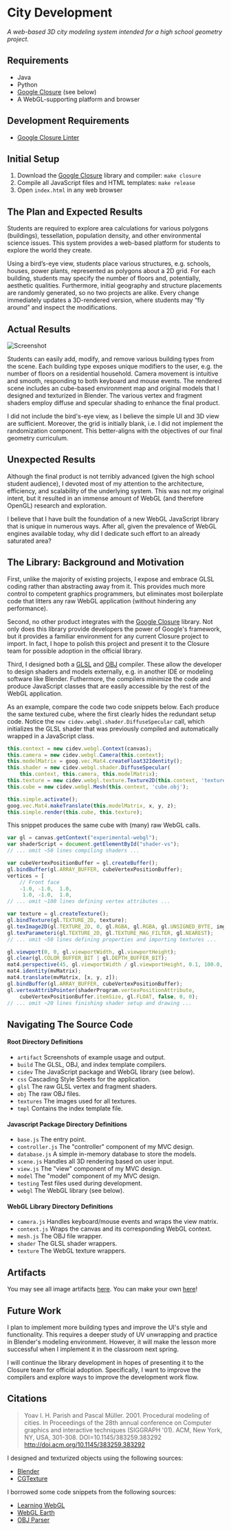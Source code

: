City Development
================

_A web-based 3D city modeling system intended for a high school geometry
project._

Requirements
------------
* Java
* Python
* [Google Closure][closure] (see below)
* A WebGL-supporting platform and browser

Development Requirements
------------------------
* [Google Closure Linter](https://developers.google.com/closure/utilities/)

Initial Setup
-------------
1. Download the [Google Closure][closure] library and compiler: `make closure`
1. Compile all JavaScript files and HTML templates: `make release`
1. Open `index.html` in any web browser

The Plan and Expected Results
-----------------------------
Students are required to explore area calculations for various polygons
(buildings), tessellation, population density, and other environmental science
issues. This system provides a web-based platform for students to explore the
world they create.

Using a bird’s-eye view, students place various structures, e.g. schools,
houses, power plants, represented as polygons about a 2D grid. For each
building, students may specify the number of floors and, potentially, aesthetic
qualities. Furthermore, initial geography and structure placements are randomly
generated, so no two projects are alike. Every change immediately updates a
3D-rendered version, where students may “fly around” and inspect the
modifications.

Actual Results
--------------
![Screenshot][screenshot]

Students can easily add, modify, and remove various building types from the
scene. Each building type exposes unique modifiers to the user, e.g. the number
of floors on a residential household. Camera movement is intuitive and smooth,
responding to both keyboard and mouse events. The rendered scene includes an
cube-based environment map and original models that I designed and texturized in
Blender. The various vertex and fragment shaders employ diffuse and specular
shading to enhance the final product.

I did not include the bird's-eye view, as I believe the simple UI and 3D view
are sufficient. Moreover, the grid is initially blank, i.e. I did not implement
the randomization component. This better-aligns with the objectives of our final
geometry curriculum.

Unexpected Results
------------------
Although the final product is not terribly advanced (given the high school
student audience), I devoted most of my attention to the architecture,
efficiency, and scalability of the underlying system. This was not my original
intent, but it resulted in an immense amount of WebGL (and therefore OpenGL)
research and exploration.

I believe that I have built the foundation of a new WebGL JavaScript library
that is unique in numerous ways. After all, given the prevalence of WebGL
engines available today, why did I dedicate such effort to an already saturated
area?

The Library: Background and Motivation
--------------------------------------
First, unlike the majority of existing projects, I expose and embrace GLSL
coding rather than abstracting away from it. This provides much more control to
competent graphics programmers, but eliminates most boilerplate code that
litters any raw WebGL application (without hindering any performance).

Second, no other product integrates with the [Google Closure][closure] library.
Not only does this library provide developers the power of Google's framework,
but it provides a familiar environment for any current Closure project to
import. In fact, I hope to polish this project and present it to the Closure
team for possible adoption in the official library.

Third, I designed both a [GLSL][glsl] and [OBJ][obj] compiler. These allow the
developer to design shaders and models externally, e.g. in another IDE or
modeling software like Blender. Futhermore, the compilers minimize the code and
produce JavaScript classes that are easily accessible by the rest of the WebGL
application.

As an example, compare the code two code snippets below. Each produce the same
textured cube, where the first clearly hides the redundant setup code. Notice
the `new cidev.webgl.shader.DiffuseSpecular` call, which initializes the GLSL
shader that was previously compiled and automatically wrapped in a JavaScript
class.

```javascript
this.context = new cidev.webgl.Context(canvas);
this.camera = new cidev.webgl.Camera(this.context);
this.modelMatrix = goog.vec.Mat4.createFloat32Identity();
this.shader = new cidev.webgl.shader.DiffuseSpecular(
    this.context, this.camera, this.modelMatrix);
this.texture = new cidev.webgl.texture.Texture2D(this.context, 'texture.jpg');
this.cube = new cidev.webgl.Mesh(this.context, 'cube.obj');

this.simple.activate();
goog.vec.Mat4.makeTranslate(this.modelMatrix, x, y, z);
this.simple.render(this.cube, this.texture);
```

This snippet produces the same cube with (many) raw WebGL calls.
```javascript
var gl = canvas.getContext("experimental-webgl");
var shaderScript = document.getElementById("shader-vs");
// ... omit ~50 lines compiling shaders ...

var cubeVertexPositionBuffer = gl.createBuffer();
gl.bindBuffer(gl.ARRAY_BUFFER, cubeVertexPositionBuffer);
vertices = [
    // Front face
    -1.0, -1.0,  1.0,
     1.0, -1.0,  1.0,
// ... omit ~100 lines defining vertex attributes ...

var texture = gl.createTexture();
gl.bindTexture(gl.TEXTURE_2D, texture);
gl.texImage2D(gl.TEXTURE_2D, 0, gl.RGBA, gl.RGBA, gl.UNSIGNED_BYTE, img);
gl.texParameteri(gl.TEXTURE_2D, gl.TEXTURE_MAG_FILTER, gl.NEAREST);
// ... omit ~50 lines defining properties and importing textures ...

gl.viewport(0, 0, gl.viewportWidth, gl.viewportHeight);
gl.clear(gl.COLOR_BUFFER_BIT | gl.DEPTH_BUFFER_BIT);
mat4.perspective(45, gl.viewportWidth / gl.viewportHeight, 0.1, 100.0, pMatrix);
mat4.identity(mvMatrix);
mat4.translate(mvMatrix, [x, y, z]);
gl.bindBuffer(gl.ARRAY_BUFFER, cubeVertexPositionBuffer);
gl.vertexAttribPointer(shaderProgram.vertexPositionAttribute,
    cubeVertexPositionBuffer.itemSize, gl.FLOAT, false, 0, 0);
// ... omit ~20 lines finishing shader setup and drawing ...
```

Navigating The Source Code
--------------------------
#### Root Directory Definitions ####
* `artifact` Screenshots of example usage and output.
* `build` The GLSL, OBJ, and index template compilers.
* `cidev` The JavaScript package and WebGL library (see below).
* `css` Cascading Style Sheets for the application.
* `glsl` The raw GLSL vertex and fragment shaders.
* `obj` The raw OBJ files.
* `textures` The images used for all textures.
* `tmpl` Contains the index template file.

#### Javascript Package Directory Definitions ####
* `base.js` The entry point.
* `controller.js` The "controller" component of my MVC design.
* `database.js` A simple in-memory database to store the models.
* `scene.js` Handles all 3D rendering based on user input.
* `view.js` The "view" component of my MVC design.
* `model` The "model" component of my MVC design.
* `testing` Test files used during development.
* `webgl` The WebGL library (see below).

#### WebGL Library Directory Definitions ####
* `camera.js` Handles keyboard/mouse events and wraps the view matrix.
* `context.js` Wraps the canvas and its corresponding WebGL context.
* `mesh.js` The OBJ file wrapper.
* `shader` The GLSL shader wrappers.
* `texture` The WebGL texture wrappers.

Artifacts
---------
You may see all image artifacts [here][artifacts]. You can make your own
[here][utcs]!

Future Work
-----------
I plan to implement more building types and improve the UI's style and
functionality. This requires a deeper study of UV unwrapping and practice in
Blender's modeling environment. However, it will make the lesson more successful
when I implement it in the classroom next spring.

I will continue the library development in hopes of presenting it to the Closure
team for official adoption. Specifically, I want to improve the compilers and
explore ways to improve the development work flow.

Citations
---------
> Yoav I. H. Parish and Pascal Müller. 2001. Procedural modeling of cities. In
> Proceedings of the 28th annual conference on Computer graphics and interactive
> techniques (SIGGRAPH '01). ACM, New York, NY, USA, 301-308.
> DOI=10.1145/383259.383292 http://doi.acm.org/10.1145/383259.383292

I designed and texturized objects using the following sources:
* [Blender](http://www.blender.org/)
* [CGTexture](http://www.cgtextures.com/)

I borrowed some code snippets from the following sources:
* [Learning WebGL](https://github.com/gpjt/webgl-lessons)
* [WebGL Earth](https://github.com/webglearth/webglearth)
* [OBJ Parser](http://programminglinuxgames.blogspot.com/2010/09/parsing-wavefront-obj-file-format-using.html)

[closure]: https://developers.google.com/closure/
[screenshot]: https://raw.github.com/jtessler/city-development/master/artifact/screenshot01.png
[glsl]: https://github.com/jtessler/city-development/blob/master/build/shaders.py
[obj]: https://github.com/jtessler/city-development/blob/master/build/obj.py
[artifacts]: https://github.com/jtessler/city-development/tree/master/artifact
[utcs]: http://www.cs.utexas.edu/users/joseph/city-development/
